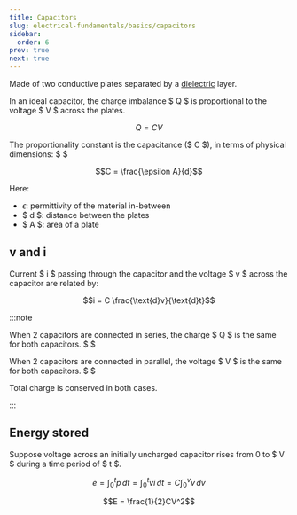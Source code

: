 ```yaml
---
title: Capacitors
slug: electrical-fundamentals/basics/capacitors
sidebar:
  order: 6
prev: true
next: true
---
```


Made of two conductive plates separated by a
[dielectric](/properties-of-materials/electrical-properties/dielectric-behavior/)
layer.

In an ideal capacitor, the charge imbalance $ Q $ is proportional to the voltage
$ V $ across the plates.

```math
Q = CV
```

The proportionality constant is the capacitance ($ C $), in terms of physical
dimensions: $ $

```math
C = \frac{\epsilon A}{d}
```

Here:

- $\epsilon$: permittivity of the material in-between
- $ d $: distance between the plates
- $ A $: area of a plate

## v and i

Current $ i $ passing through the capacitor and the voltage $ v $ across the
capacitor are related by:

```math
i = C \frac{\text{d}v}{\text{d}t}
```

:::note

When 2 capacitors are connected in series, the charge $ Q $ is the same for both
capacitors. $ $

When 2 capacitors are connected in parallel, the voltage $ V $ is the same for
both capacitors. $ $

Total charge is conserved in both cases.

:::

## Energy stored

Suppose voltage across an initially uncharged capacitor rises from $0$ to $ V $
during a time period of $ t $.

```math
e = \int_{0}^{t} p\,dt = \int_{0}^{t} vi\,dt = C \int_{0}^{v} v\,dv
```

```math
E = \frac{1}{2}CV^2
```
